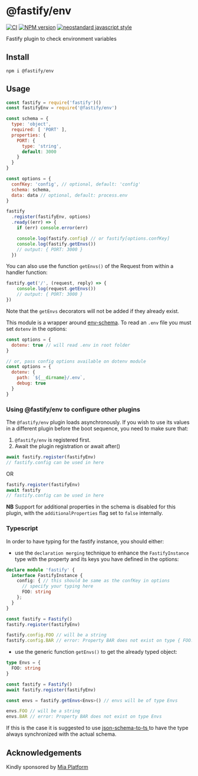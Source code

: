 # @fastify/env

[![CI](https://github.com/fastify/fastify-env/actions/workflows/ci.yml/badge.svg?branch=master)](https://github.com/fastify/fastify-env/actions/workflows/ci.yml)
[![NPM version](https://img.shields.io/npm/v/@fastify/env.svg?style=flat)](https://www.npmjs.com/package/@fastify/env)
[![neostandard javascript style](https://img.shields.io/badge/code_style-neostandard-brightgreen?style=flat)](https://github.com/neostandard/neostandard)

Fastify plugin to check environment variables

## Install

```
npm i @fastify/env
```

## Usage

```js
const fastify = require('fastify')()
const fastifyEnv = require('@fastify/env')

const schema = {
  type: 'object',
  required: [ 'PORT' ],
  properties: {
    PORT: {
      type: 'string',
      default: 3000
    }
  }
}

const options = {
  confKey: 'config', // optional, default: 'config'
  schema: schema,
  data: data // optional, default: process.env
}

fastify
  .register(fastifyEnv, options)
  .ready((err) => {
    if (err) console.error(err)

    console.log(fastify.config) // or fastify[options.confKey]
    console.log(fastify.getEnvs())
    // output: { PORT: 3000 }
  })
```

You can also use the function `getEnvs()` of the Request from within a handler function:
```js
fastify.get('/', (request, reply) => {
    console.log(request.getEnvs())
    // output: { PORT: 3000 }
})
```
Note that the `getEnvs` decorators will not be added if they already exist.

This module is a wrapper around [env-schema](https://www.npmjs.com/package/env-schema).
To read an `.env` file you must set `dotenv` in the options:

```js
const options = {
  dotenv: true // will read .env in root folder
}

// or, pass config options available on dotenv module
const options = {
  dotenv: {
    path: `${__dirname}/.env`,
    debug: true
  }
}

```
### Using @fastify/env to configure other plugins
The `@fastify/env` plugin loads asynchronously. If you wish to use its values in a different plugin before the boot sequence, you need to make sure that:
1. `@fastify/env` is registered first.
2. Await the plugin registration or await after()

```js
await fastify.register(fastifyEnv)
// fastify.config can be used in here
```

OR
```js
fastify.register(fastifyEnv)
await fastify
// fastify.config can be used in here
```
**NB** Support for additional properties in the schema is disabled for this plugin, with the `additionalProperties` flag set to `false` internally.

### Typescript
In order to have typing for the fastify instance, you should either:

- use the `declaration merging` technique to enhance the `FastifyInstance` type with the property and its keys you have defined in the options:

```typescript
declare module 'fastify' {
  interface FastifyInstance {
    config: { // this should be same as the confKey in options
      // specify your typing here
      FOO: string
    };
  }
}

const fastify = Fastify()
fastify.register(fastifyEnv)

fastify.config.FOO // will be a string
fastify.config.BAR // error: Property BAR does not exist on type { FOO: string }
```

- use the generic function `getEnvs()` to get the already typed object:

```typescript
type Envs = {
  FOO: string
}

const fastify = Fastify()
await fastify.register(fastifyEnv)

const envs = fastify.getEnvs<Envs>() // envs will be of type Envs

envs.FOO // will be a string
envs.BAR // error: Property BAR does not exist on type Envs
```
If this is the case it is suggested to use [json-schema-to-ts ](https://github.com/ThomasAribart/json-schema-to-ts) to have the type always synchronized with the actual schema.

## Acknowledgements

Kindly sponsored by [Mia Platform](https://www.mia-platform.eu/)
